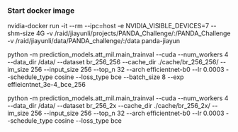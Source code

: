 ### Start docker image
 nvidia-docker run -it --rm --ipc=host -e NVIDIA_VISIBLE_DEVICES=7 --shm-size 4G -v /raid/jiayunli/projects/PANDA_Challenge/:/PANDA_Challenge -v /raid/jiayunli/data/PANDA_challenge/:/data panda-jiayun
 
 python -m prediction_models.att_mil.main_trainval --cuda --num_workers 4 --data_dir /data/ --dataset br_256_256 --cache_dir ./cache/br_256_256/  --im_size 256 --input_size 256  --top_n 32 --arch efficientnet-b0 --lr 0.0003 --schedule_type cosine --loss_type bce --batch_size 8 --exp effieicntnet_3e-4_bce_256
 
 python -m prediction_models.att_mil.main_trainval --cuda --num_workers 4 --data_dir /data/ --dataset br_256_2x  --cache_dir ./cache/br_256_2x/  --im_size 256 --input_size 256  --top_n 32 --arch efficientnet-b0 --lr 0.0003 --schedule_type cosine --loss_type bce